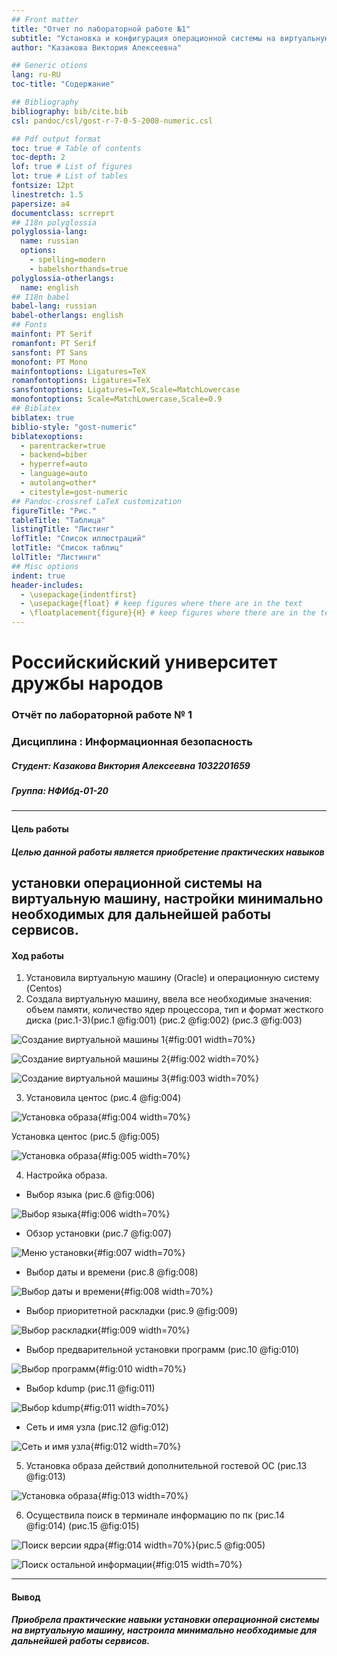 ```yaml
---
## Front matter
title: "Отчет по лабораторной работе №1"
subtitle: "Установка и конфигурация операционной системы на виртуальную машину"
author: "Казакова Виктория Алексеевна"

## Generic otions
lang: ru-RU
toc-title: "Содержание"

## Bibliography
bibliography: bib/cite.bib
csl: pandoc/csl/gost-r-7-0-5-2008-numeric.csl

## Pdf output format
toc: true # Table of contents
toc-depth: 2
lof: true # List of figures
lot: true # List of tables
fontsize: 12pt
linestretch: 1.5
papersize: a4
documentclass: scrreprt
## I18n polyglossia
polyglossia-lang:
  name: russian
  options:
	- spelling=modern
	- babelshorthands=true
polyglossia-otherlangs:
  name: english
## I18n babel
babel-lang: russian
babel-otherlangs: english
## Fonts
mainfont: PT Serif
romanfont: PT Serif
sansfont: PT Sans
monofont: PT Mono
mainfontoptions: Ligatures=TeX
romanfontoptions: Ligatures=TeX
sansfontoptions: Ligatures=TeX,Scale=MatchLowercase
monofontoptions: Scale=MatchLowercase,Scale=0.9
## Biblatex
biblatex: true
biblio-style: "gost-numeric"
biblatexoptions:
  - parentracker=true
  - backend=biber
  - hyperref=auto
  - language=auto
  - autolang=other*
  - citestyle=gost-numeric
## Pandoc-crossref LaTeX customization
figureTitle: "Рис."
tableTitle: "Таблица"
listingTitle: "Листинг"
lofTitle: "Список иллюстраций"
lotTitle: "Список таблиц"
lolTitle: "Листинги"
## Misc options
indent: true
header-includes:
  - \usepackage{indentfirst}
  - \usepackage{float} # keep figures where there are in the text
  - \floatplacement{figure}{H} # keep figures where there are in the text
---
```


# Poccийскийский университет дружбы народов
### Отчёт по лабораторной работе № 1
### Дисциплина : Информационная безопасность
##### Студент: Казакова Виктория Алексеевна 1032201659
##### Группа: НФИбд-01-20
---
#### Цель работы

##### Целью данной работы является приобретение практических навыков
установки операционной системы на виртуальную машину, настройки минимально необходимых для дальнейшей работы сервисов.
---
#### Ход работы
1. Установила виртуальную машину (Oracle) и операционную систему (Centos)
2. Создала виртуальную машину, ввела все необходимые значения: объем памяти, количество ядер процессора, тип и формат жесткого диска (рис.1-3)(рис.1 @fig:001) (рис.2 @fig:002) (рис.3 @fig:003) 

![Создание виртуальной машины 1](image/1.png){#fig:001 width=70%}

![Создание виртуальной машины 2](image/2.png){#fig:002 width=70%}

![Создание виртуальной машины 3](image/3.png){#fig:003 width=70%}

3. Установила центос (рис.4 @fig:004)
   
![Установка образа](image/4.png){#fig:004 width=70%}

Установка центос (рис.5 @fig:005)
   
![Установка образа](image/5.png){#fig:005 width=70%}

4. Настройка образа.
- Выбор языка (рис.6 @fig:006)
   
![Выбор языка](image/6.png){#fig:006 width=70%}

- Обзор установки (рис.7 @fig:007)
   
![Меню установки](image/7.png){#fig:007 width=70%}

- Выбор даты и времени (рис.8 @fig:008)
   
![Выбор даты и времени](image/8.png){#fig:008 width=70%}

- Выбор приоритетной раскладки (рис.9 @fig:009)
   
![Выбор раскладки](image/9.png){#fig:009 width=70%}

- Выбор предварительной установки программ (рис.10 @fig:010)
   
![Выбор программ](image/10.png){#fig:010 width=70%}

- Выбор kdump (рис.11 @fig:011)
   
![Выбор kdump](image/11.png){#fig:011 width=70%}

- Сеть и имя узла (рис.12 @fig:012)
   
![Сеть и имя узла](image/12.png){#fig:012 width=70%}

5. Установка образа действий дополнительной гостевой ОС (рис.13 @fig:013)
   
![Установка образа](image/13.png){#fig:013 width=70%}

6. Осуществила поиск в терминале информацию по пк (рис.14 @fig:014)
   (рис.15 @fig:015)
   
![Поиск версии ядра](image/14.png){#fig:014 width=70%}(рис.5 @fig:005)
   
![Поиск остальной информации](image/15.png){#fig:015 width=70%}

---
#### Вывод
##### Приобрела практические навыки установки операционной системы на виртуальную машину, настроила минимально необходимые для дальнейшей работы сервисов.
